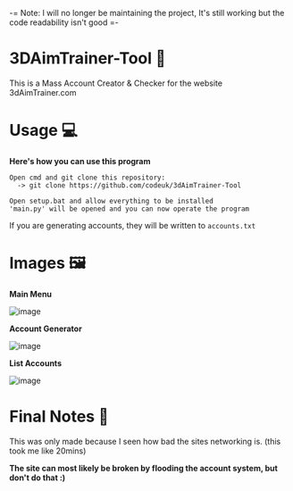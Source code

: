 -= Note: I will no longer be maintaining the project, It's still working but the code readability isn't good =-

# 3DAimTrainer-Tool 🎯
This is a Mass Account Creator & Checker for the website 3dAimTrainer.com

# Usage 💻
**Here's how you can use this program**

    Open cmd and git clone this repository:
      -> git clone https://github.com/codeuk/3dAimTrainer-Tool
    
    Open setup.bat and allow everything to be installed
    'main.py' will be opened and you can now operate the program

If you are generating accounts, they will be written to `accounts.txt`

# Images 🖼
**Main Menu**

![image](https://user-images.githubusercontent.com/75194878/167265704-a59b541b-553b-409f-a498-783a0fbf9567.png)

**Account Generator**

![image](https://user-images.githubusercontent.com/75194878/167265761-186bd5f0-3612-4aea-9846-93086d3d2ba2.png)

**List Accounts**

![image](https://user-images.githubusercontent.com/75194878/167265886-e91d7a82-fe3b-4cd8-9674-9fbdfb85d146.png)

# Final Notes 📝
This was only made because I seen how bad the sites networking is. (this took me like 20mins)

**The site can most likely be broken by flooding the account system, but don't do that :)**
